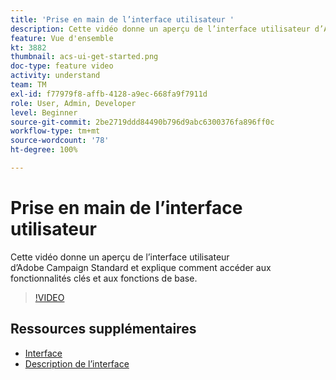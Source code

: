 ```yaml
---
title: 'Prise en main de l’interface utilisateur '
description: Cette vidéo donne un aperçu de l’interface utilisateur d’Adobe Campaign Standard ainsi que des fonctionnalités clés et des fonctions de base.
feature: Vue d'ensemble
kt: 3882
thumbnail: acs-ui-get-started.png
doc-type: feature video
activity: understand
team: TM
exl-id: f77979f8-affb-4128-a9ec-668fa9f7911d
role: User, Admin, Developer
level: Beginner
source-git-commit: 2be2719ddd84490b796d9abc6300376fa896ff0c
workflow-type: tm+mt
source-wordcount: '78'
ht-degree: 100%

---
```


# Prise en main de l’interface utilisateur

Cette vidéo donne un aperçu de l’interface utilisateur d’Adobe Campaign Standard et explique comment accéder aux fonctionnalités clés et aux fonctions de base.

>[!VIDEO](https://video.tv.adobe.com/v/18469?quality=12)

## Ressources supplémentaires

* [Interface](https://experienceleague.adobe.com/docs/campaign-standard/using/getting-started/discovering-the-interface/about-the-interface.html?lang=fr)
* [Description de l’interface](https://experienceleague.adobe.com/docs/campaign-standard/using/getting-started/discovering-the-interface/interface-description.html?lang=fr)
